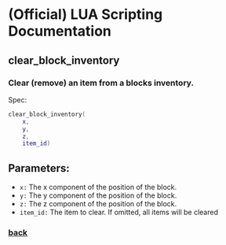 
# (Official) LUA Scripting Documentation

## clear_block_inventory

### Clear (remove) an item from a blocks inventory.

Spec:
```lua
clear_block_inventory(
	x,
	y,
	z,
	item_id)
```
## Parameters:
- `x:` The x component of the position of the block.
- `y:` The y component of the position of the block.
- `z:` The z component of the position of the block.
- `item_id:` The item to clear. If omitted, all items will be cleared

### [back](../inventory)
